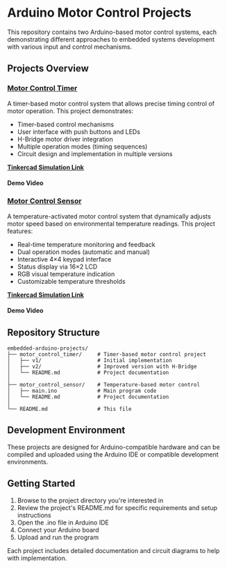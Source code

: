 # Arduino Motor Control Projects

This repository contains two Arduino-based motor control systems, each demonstrating different approaches to embedded systems development with various input and control mechanisms.

## Projects Overview

### [Motor Control Timer](./motor_control_timer)

A timer-based motor control system that allows precise timing control of motor operation. This project demonstrates:

- Timer-based control mechanisms
- User interface with push buttons and LEDs
- H-Bridge motor driver integration
- Multiple operation modes (timing sequences)
- Circuit design and implementation in multiple versions

**[Tinkercad Simulation Link](https://www.tinkercad.com/things/0b62HdQeuvJ-fantimerarduino/editel?sharecode=PgaGDTmQbONCeW47sdQN1KdSD-fAZ8Uuix6WDo6ymUI)**

#### Demo Video
<!-- Motor Control Timer demo video will be placed here -->

### [Motor Control Sensor](./motor_control_sensor)

A temperature-activated motor control system that dynamically adjusts motor speed based on environmental temperature readings. This project features:

- Real-time temperature monitoring and feedback
- Dual operation modes (automatic and manual)
- Interactive 4×4 keypad interface
- Status display via 16×2 LCD
- RGB visual temperature indication
- Customizable temperature thresholds

**[Tinkercad Simulation Link](https://www.tinkercad.com/things/iVBhH4Ugtej-motor-control-sensor/editel?sharecode=QxMnT5Qqpf0yYdPWEPi-bYSkW_10RLPMeTTnAAkVjkk)**

#### Demo Video
<!-- Motor Control Sensor demo video will be placed here -->

## Repository Structure

```
embedded-arduino-projects/
├── motor_control_timer/     # Timer-based motor control project
│   ├── v1/                  # Initial implementation
│   ├── v2/                  # Improved version with H-Bridge
│   └── README.md            # Project documentation
│
├── motor_control_sensor/    # Temperature-based motor control
│   ├── main.ino             # Main program code
│   └── README.md            # Project documentation
│
└── README.md                # This file
```

## Development Environment

These projects are designed for Arduino-compatible hardware and can be compiled and uploaded using the Arduino IDE or compatible development environments.

## Getting Started

1. Browse to the project directory you're interested in
2. Review the project's README.md for specific requirements and setup instructions
3. Open the .ino file in Arduino IDE
4. Connect your Arduino board
5. Upload and run the program

Each project includes detailed documentation and circuit diagrams to help with implementation. 